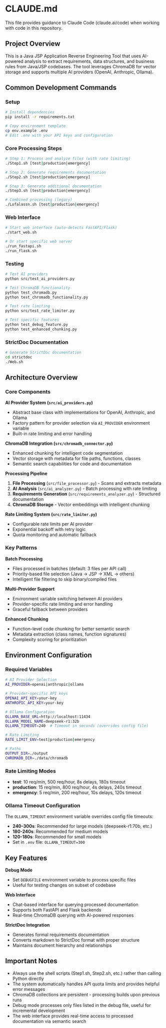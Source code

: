 # CLAUDE.md

This file provides guidance to Claude Code (claude.ai/code) when working with code in this repository.

## Project Overview

This is a Java JSP Application Reverse Engineering Tool that uses AI-powered analysis to extract requirements, data structures, and business rules from Java/JSP codebases. The tool leverages ChromaDB for vector storage and supports multiple AI providers (OpenAI, Anthropic, Ollama).

## Common Development Commands

### Setup
```bash
# Install dependencies
pip install -r requirements.txt

# Copy environment template
cp env.example .env
# Edit .env with your API keys and configuration
```

### Core Processing Steps
```bash
# Step 1: Process and analyze files (with rate limiting)
./Step1.sh [test|production|emergency]

# Step 2: Generate requirements documentation
./Step2.sh [test|production|emergency]

# Step 3: Generate additional documentation
./Step3.sh [test|production|emergency]

# Combined processing (legacy)
./Lofalassn.sh [test|production|emergency]
```

### Web Interface
```bash
# Start web interface (auto-detects FastAPI/Flask)
./start_web.sh

# Or start specific web server
./run_fastapi.sh
./run_flask.sh
```

### Testing
```bash
# Test AI providers
python src/test_ai_providers.py

# Test ChromaDB functionality
python test_chromadb.py
python test_chromadb_functionality.py

# Test rate limiting
python src/test_rate_limiter.py

# Test specific features
python test_debug_feature.py
python test_enhanced_chunking.py
```

### StrictDoc Documentation
```bash
# Generate StrictDoc documentation
cd strictdoc
./Web.sh
```

## Architecture Overview

### Core Components

**AI Provider System (`src/ai_providers.py`)**
- Abstract base class with implementations for OpenAI, Anthropic, and Ollama
- Factory pattern for provider selection via `AI_PROVIDER` environment variable
- Built-in rate limiting and error handling

**ChromaDB Integration (`src/chromadb_connector.py`)**
- Enhanced chunking for intelligent code segmentation
- Vector storage with metadata for file paths, functions, classes
- Semantic search capabilities for code and documentation

**Processing Pipeline**
1. **File Processing** (`src/file_processor.py`) - Scans and extracts metadata
2. **AI Analysis** (`src/ai_analyzer.py`) - Batch processing with rate limiting
3. **Requirements Generation** (`src/requirements_analyzer.py`) - Structured documentation
4. **ChromaDB Storage** - Vector embeddings with intelligent chunking

**Rate Limiting System (`src/rate_limiter.py`)**
- Configurable rate limits per AI provider
- Exponential backoff with retry logic
- Quota monitoring and automatic fallback

### Key Patterns

**Batch Processing**
- Files processed in batches (default: 3 files per API call)
- Priority-based file selection (Java → JSP → XML → others)
- Intelligent file filtering to skip binary/compiled files

**Multi-Provider Support**
- Environment variable switching between AI providers
- Provider-specific rate limiting and error handling
- Graceful fallback between providers

**Enhanced Chunking**
- Function-level code chunking for better semantic search
- Metadata extraction (class names, function signatures)
- Complexity scoring for prioritization

## Environment Configuration

### Required Variables
```bash
# AI Provider Selection
AI_PROVIDER=openai|anthropic|ollama

# Provider-specific API keys
OPENAI_API_KEY=your-key
ANTHROPIC_API_KEY=your-key

# Ollama Configuration
OLLAMA_BASE_URL=http://localhost:11434
OLLAMA_MODEL_NAME=deepseek-r1:32b
OLLAMA_TIMEOUT=240  # Timeout in seconds (overrides config file)

# Rate Limiting
RATE_LIMIT_ENV=test|production|emergency

# Paths
OUTPUT_DIR=./output
CHROMADB_DIR=./data/chromadb
```

### Rate Limiting Modes
- **test**: 10 req/min, 500 req/hour, 8s delays, 180s timeout
- **production**: 15 req/min, 800 req/hour, 4s delays, 240s timeout
- **emergency**: 5 req/min, 200 req/hour, 10s delays, 120s timeout

### Ollama Timeout Configuration
The `OLLAMA_TIMEOUT` environment variable overrides config file timeouts:
- **240-300s**: Recommended for large models (deepseek-r1:70b, etc.)
- **180-240s**: Recommended for medium models 
- **120-180s**: Recommended for small models
- Set in `.env` file: `OLLAMA_TIMEOUT=300`

## Key Features

**Debug Mode**
- Set `DEBUGFILE` environment variable to process specific files
- Useful for testing changes on subset of codebase

**Web Interface**
- Chat-based interface for querying processed documentation
- Supports both FastAPI and Flask backends
- Real-time ChromaDB querying with AI-powered responses

**StrictDoc Integration**
- Generates formal requirements documentation
- Converts markdown to StrictDoc format with proper structure
- Maintains document hierarchy and relationships

## Important Notes

- Always use the shell scripts (Step1.sh, Step2.sh, etc.) rather than calling Python directly
- The system automatically handles API quota limits and provides helpful error messages
- ChromaDB collections are persistent - processing builds upon previous runs
- Debug mode processes only files listed in the debug file, useful for incremental development
- The web interface provides real-time access to processed documentation via semantic search
